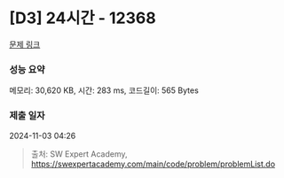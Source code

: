 # [D3] 24시간 - 12368 

[문제 링크](https://swexpertacademy.com/main/code/problem/problemDetail.do?contestProbId=AXsEBlLqedsDFARX) 

### 성능 요약

메모리: 30,620 KB, 시간: 283 ms, 코드길이: 565 Bytes

### 제출 일자

2024-11-03 04:26



> 출처: SW Expert Academy, https://swexpertacademy.com/main/code/problem/problemList.do